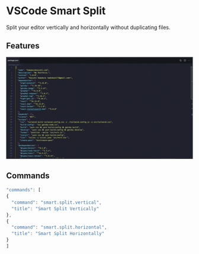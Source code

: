 # VSCode Smart Split

Split your editor vertically and horizontally without duplicating files.

## Features

![screenshot](images/screenshot.gif)

## Commands

```js
"commands": [
{
  "command": "smart.split.vertical",
  "title": "Smart Split Vertically"
},
{
  "command": "smart.split.horizontal",
  "title": "Smart Split Horizontally"
}
]
```
